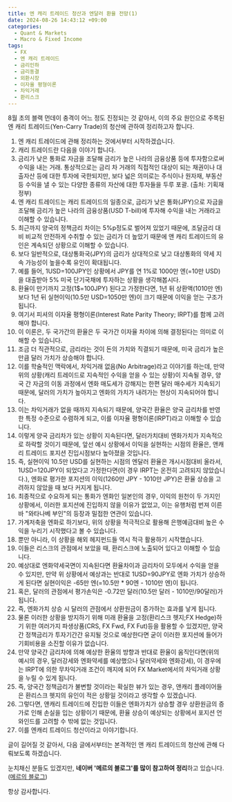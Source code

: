 ```yaml
---
title: 엔 캐리 트레이드 청산과 엔달러 환율 전망(1)
date: 2024-08-26 14:43:12 +09:00
categories:
  - Quant & Markets
  - Macro & Fixed Income
tags:
  - FX
  - 엔 캐리 트레이드
  - 금리인하
  - 금리동결
  - 외환시장
  - 이자율 평형이론
  - 차익거래
  - 환리스크
---
```


8월 초의 블랙 먼데이 충격이 어느 정도 진정되는 것 같아서, 이의 주요 원인으로 주목된 엔 캐리 트레이드(Yen-Carry Trade)의 청산에 관하여 정리하고자 합니다.

1. 엔 캐리 트레이드에 관해 정리하는 것에서부터 시작하겠습니다.
2. 캐리 트레이드란 다음을 이야기 합니다.
3. 금리가 낮은 통화로 자금을 조달해 금리가 높은 나라의 금융상품 등에 투자함으로써 수익을 내는 거래. 통상적으로는 금리 차 거래의 직접적인 대상이 되는 채권이나 대출자산 등에 대한 투자에 국한되지만, 보다 넓은 의미로는 주식이나 원자재, 부동산 등 수익을 낼 수 있는 다양한 종류의 자산에 대한 투자들을 두루 포괄. (출처: 기획재정부)
4. 엔 캐리 트레이드는 캐리 트레이드의 일종으로, 금리가 낮은 통화(JPY)으로 자금을 조달해 금리가 높은 나라의 금융상품(USD T-bill)에 투자해 수익을 내는 거래라고 이해할 수 있습니다.
5. 최근까지 양국의 정책금리 차이는 5%p정도로 벌어져 있었기 때문에, 조달금리 대비 비교적 안전하게 수취할 수 있는 금리가 더 높았기 때문에 앤 캐리 트레이드의 유인은 계속되던 상황으로 이해할 수 있습니다.
6. 보다 일반적으로, 대상통화국(JPY)의 금리가 상대적으로 낮고 대상통화의 약세 지속 가능성이 높을수록 유인이 확대됩니다.
7. 예를 들어, 1USD=100JPY인 상황에서 JPY를 연 1%로 1000만 엔(=10만 USD)을 대출받아 5% 미국 단기국채에 투자하는 상황을 생각해봅시다.
8. 환율이 만기까지 고정(1$=100JPY) 된다고 가정한다면, 1년 뒤 상환액(1010만 엔) 보다 1년 뒤 실현이익(10.5만 USD=1050만 엔)이 크기 때문에 이익을 얻는 구조가 됩니다.
9. 여기서 피셔의 이자율 평형이론(Interest Rate Parity Theory; IRPT)를 함께 고려해야 합니다.
10. 이 이론은, 두 국가간의 환율은 두 국가간 이자율 차이에 의해 결정된다는 의미로 이해할 수 있습니다.
11. 조금 더 직관적으로, 금리라는 것이 돈의 가치와 직결되기 때문에, 미국 금리가 높은 만큼 달러 가치가 상승해야 합니다.
12. 이를 학술적인 맥락에서, 차익거래 없음(No Arbitrage)라고 이야기를 하는데, 만약 위의 상황(캐리 트레이드로 지속적인 수익을 얻을 수 있는 상황)이 지속될 경우, 양국 간 자금의 이동 과정에서 엔화 매도세가 강해지는 한편 달러 매수세가 지속되기 때문에, 달러의 가치가 높아지고 엔화의 가치가 내려가는 현상이 지속되어야 합니다.
13. 이는 차익거래가 없을 때까지 지속되기 때문에, 양국간 환율은 양국 금리차를 반영한 특정 수준으로 수렴하게 되고, 이를 이자율 평형이론(IRPT)라고 이해할 수 있습니다.
14. 이렇게 양국 금리차가 있는 상황이 지속된다면, 달러가치대비 엔화가치가 지속적으로 하락할 것이기 때문에, 앞선 예시 상황에서 이익을 실현하는 시점의 환율은, 앤캐리 트레이드 포지션 진입시점보다 높아졌을 것입니다.
15. 즉, 실현이익 10.5만 USD를 실현하는 시점의 엔달러 환율은 개시시점대비 올라서, 1USD=120JPY이 되었다고 가정한다면(이 경우 IRPT는 온전히 고려되지 않았습니다.), 엔화로 평가한 포지션의 이익(1260만 JPY - 1010만 JPY)은 환율 상승을 고려하지 않았을 때 보다 커지게 됩니다.
16. 최종적으로 수요하게 되는 통화가 엔화인 일본인의 경우, 이익의 원천이 두 가지인 상황에서, 이러한 포지션에 진입하지 않을 이유가 없었고, 이는 유행처럼 번져 이른바 "와타나베 부인"의 등장과 밀접한 연관이 있습니다.
17. 가계저축을 엔화로 하기보다, 위의 상황을 적극적으로 활용해 은행예금대비 높은 수익을 누리기 시작했다고 볼 수 있습니다.
18. 뿐만 아니라, 이 상황을 해외 헤지펀드들 역시 적극 활용하기 시작했습니다.
19. 이들은 리스크의 관점에서 보았을 때, 환리스크에 노출되어 있다고 이해할 수 있습니다.
20. 예상대로 엔화약세국면이 지속된다면 환율차이과 금리차이 모두에서 수익을 얻을 수 있지만, 만약 위 상황에서 예상과는 반대로 1USD=90JPY로 엔화 가치가 상승하게 된다면 실현이익은 -65만 엔(=10.5만 * 90엔 - 1010만 엔)이 됩니다.
21. 혹은, 달러의 관점에서 평가손익은 -0.72만 달러(10.5만 달러 - 1010만/90달러)가 됩니다.
22. 즉, 엔화가치 상승 시 달러의 관점에서 상환원금이 증가하는 효과를 낳게 됩니다.
23. 물론 이러한 상황을 방지하기 위해 미래 환율을 고정(환리스크 헷지;FX Hedge)하기 위한 여러가지 파생상품(CRS, FX Fwd, FX Fut)등을 활용할 수 있겠지만, 양국간 정책금리가 투자기간간 유지될 것으로 예상한다면 굳이 이러한 포지션에 들어가 기회비용을 소진할 이유가 없습니다.
24. 만약 양국간 금리차에 의해 예상한 환율의 방향과 반대로 환율이 움직인다면(위의 예시의 경우, 달러강세와 엔화약세를 예상했으나 달러약세와 엔화강세), 이 경우에는 IRPT에 의한 무차익거래 조건이 깨지에 되어 FX Market에서의 차익거래 상황을 누릴 수 있게 됩니다.
25. 즉, 양국간 정책금리가 불변할 것이라는 확실한 뷰가 있는 경우, 앤캐리 플레이어들은 환리스크 헷지의 유인이 적은 상황일 것이라고 생각할 수 있겠습니다.
26. 그렇다면, 앤캐리 트레이드에 진입한 이들은 엔화가치가 상승할 경우 상환원금의 증가로 인해 손실을 입는 상황이기 때문에, 환율 상승이 예상되는 상황에서 포지션 언와인드를 고려할 수 밖에 없는 것입니다.
27. 이를 엔캐리 트레이드 청산이라고 이야기합니다.


글이 길어질 것 같아서, 다음 글에서부터는 본격적인 앤 캐리 트레이드의 청산에 관해 다뤄보도록 하겠습니다.

눈치채신 분들도 있겠지만, **네이버 '메르의 블로그'를 많이 참고하여 정리**하고 있습니다.([메르의 블로그](https://blog.naver.com/ranto28))

항상 감사합니다.